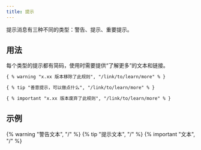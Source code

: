 ```yaml
---
title: 提示 
---
```


提示消息有三种不同的类型：警告、提示、重要提示。

## 用法

每个类型的提示都有简码，使用时需要提供“了解更多”的文本和链接。

```html
{ % warning "x.xx 版本移除了此规则", "/link/to/learn/more" % }

{ % tip "善意提示，可以做点什么", "/link/to/learn/more" % }

{ % important "x.xx 版本废弃了此规则", "/link/to/learn/more" % }
```

## 示例

{% warning "警告文本", "/" %}
{% tip "提示文本", "/" %}
{% important "文本", "/" %}
